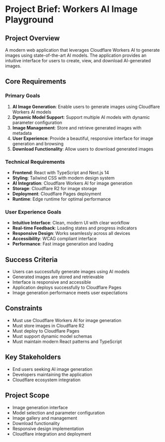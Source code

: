 # Project Brief: Workers AI Image Playground

## Project Overview
A modern web application that leverages Cloudflare Workers AI to generate images using state-of-the-art AI models. The application provides an intuitive interface for users to create, view, and download AI-generated images.

## Core Requirements

### Primary Goals
1. **AI Image Generation**: Enable users to generate images using Cloudflare Workers AI models
2. **Dynamic Model Support**: Support multiple AI models with dynamic parameter configuration
3. **Image Management**: Store and retrieve generated images with metadata
4. **User Experience**: Provide a beautiful, responsive interface for image generation and browsing
5. **Download Functionality**: Allow users to download generated images

### Technical Requirements
- **Frontend**: React with TypeScript and Next.js 14
- **Styling**: Tailwind CSS with modern design system
- **AI Integration**: Cloudflare Workers AI for image generation
- **Storage**: Cloudflare R2 for image storage
- **Deployment**: Cloudflare Pages deployment
- **Runtime**: Edge runtime for optimal performance

### User Experience Goals
- **Intuitive Interface**: Clean, modern UI with clear workflow
- **Real-time Feedback**: Loading states and progress indicators
- **Responsive Design**: Works seamlessly across all devices
- **Accessibility**: WCAG compliant interface
- **Performance**: Fast image generation and loading

## Success Criteria
- Users can successfully generate images using AI models
- Generated images are stored and retrievable
- Interface is responsive and accessible
- Application deploys successfully to Cloudflare Pages
- Image generation performance meets user expectations

## Constraints
- Must use Cloudflare Workers AI for image generation
- Must store images in Cloudflare R2
- Must deploy to Cloudflare Pages
- Must support dynamic model schemas
- Must maintain modern React patterns and TypeScript

## Key Stakeholders
- End users seeking AI image generation
- Developers maintaining the application
- Cloudflare ecosystem integration

## Project Scope
- Image generation interface
- Model selection and parameter configuration
- Image gallery and management
- Download functionality
- Responsive design implementation
- Cloudflare integration and deployment
